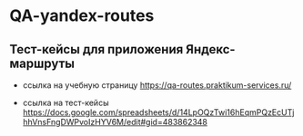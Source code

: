 # QA-yandex-routes
## Тест-кейсы для приложения Яндекс-маршруты
* ссылка на учебную страницу
https://qa-routes.praktikum-services.ru/

* ссылка на тест-кейсы
https://docs.google.com/spreadsheets/d/14LpOQzTwi16hEqmPQzEcUTjhhVnsFngDWPvoIzHYV6M/edit#gid=483862348
